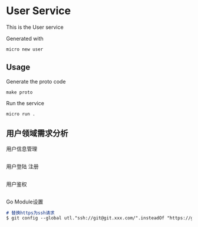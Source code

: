 # User Service

This is the User service

Generated with

```
micro new user
```

## Usage

Generate the proto code

```
make proto
```

Run the service

```
micro run .
```

## 用户领域需求分析

用户信息管理
```markdown

```

用户登陆 注册
```markdown

```

用户鉴权
```markdown

```

Go Module设置
```markdown
# 替换https为ssh请求
$ git config --global utl."ssh://git@git.xxx.com/".insteadOf "https://git.xxx.com/"
```